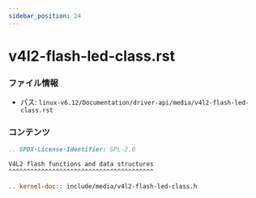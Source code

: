 ```yaml
---
sidebar_position: 24
---
```

# v4l2-flash-led-class.rst

### ファイル情報

- パス: `linux-v6.12/Documentation/driver-api/media/v4l2-flash-led-class.rst`

### コンテンツ

```rst
.. SPDX-License-Identifier: GPL-2.0

V4L2 flash functions and data structures
^^^^^^^^^^^^^^^^^^^^^^^^^^^^^^^^^^^^^^^^

.. kernel-doc:: include/media/v4l2-flash-led-class.h

```

